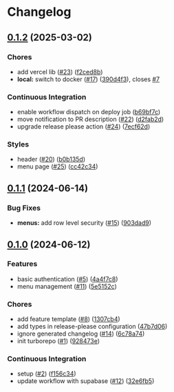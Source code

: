 # Changelog

## [0.1.2](https://github.com/Nouxx/blazing-fire/compare/0.1.1...0.1.2) (2025-03-02)


### Chores

* add vercel lib ([#23](https://github.com/Nouxx/blazing-fire/issues/23)) ([f2ced8b](https://github.com/Nouxx/blazing-fire/commit/f2ced8b56ef2b8ead24a758058c90581ce3a245b))
* **local:** switch to docker ([#17](https://github.com/Nouxx/blazing-fire/issues/17)) ([390d4f3](https://github.com/Nouxx/blazing-fire/commit/390d4f3ded9dd44dbd7b723691e42c79f891e419)), closes [#7](https://github.com/Nouxx/blazing-fire/issues/7)


### Continuous Integration

* enable workflow dispatch on deploy job ([b69bf7c](https://github.com/Nouxx/blazing-fire/commit/b69bf7c00e9a1df52280afc921ba3789a248ceb5))
* move notification to PR description ([#22](https://github.com/Nouxx/blazing-fire/issues/22)) ([d2fab2d](https://github.com/Nouxx/blazing-fire/commit/d2fab2dc604716ca1aa50bc4c9e48223d2ebea9e))
* upgrade release please action ([#24](https://github.com/Nouxx/blazing-fire/issues/24)) ([7ecf62d](https://github.com/Nouxx/blazing-fire/commit/7ecf62d05cef8a30502d771be25c2c3eeea46bdf))


### Styles

* header ([#20](https://github.com/Nouxx/blazing-fire/issues/20)) ([b0b135d](https://github.com/Nouxx/blazing-fire/commit/b0b135d9dbb43c52e6582bf27b7345239655a43c))
* menu page ([#25](https://github.com/Nouxx/blazing-fire/issues/25)) ([cc42c34](https://github.com/Nouxx/blazing-fire/commit/cc42c34038c1a61d9533ffebb5316f954f3649d8))

## [0.1.1](https://github.com/Nouxx/blazing-fire/compare/0.1.0...0.1.1) (2024-06-14)


### Bug Fixes

* **menus:** add row level security ([#15](https://github.com/Nouxx/blazing-fire/issues/15)) ([903dad9](https://github.com/Nouxx/blazing-fire/commit/903dad996723eb73e60bd0ac6d14d9a7de563bb0))

## [0.1.0](https://github.com/Nouxx/blazing-fire/compare/v0.0.1...0.1.0) (2024-06-12)


### Features

* basic authentication ([#5](https://github.com/Nouxx/blazing-fire/issues/5)) ([4a4f7c8](https://github.com/Nouxx/blazing-fire/commit/4a4f7c849a6450f72e37634bc2d54f75af2b8ed7))
* menu management ([#11](https://github.com/Nouxx/blazing-fire/issues/11)) ([5e5152c](https://github.com/Nouxx/blazing-fire/commit/5e5152c5895daa0f3feb564b5bde8e0d95e62215))


### Chores

* add feature template ([#8](https://github.com/Nouxx/blazing-fire/issues/8)) ([1307cb4](https://github.com/Nouxx/blazing-fire/commit/1307cb4f97566cd3857559e3488aeb541f3ca299))
* add types in release-please configuration ([47b7d06](https://github.com/Nouxx/blazing-fire/commit/47b7d06a94070976391cdf95a7a4aaa55b8e65b1))
* ignore generated changelog ([#14](https://github.com/Nouxx/blazing-fire/issues/14)) ([6c78a74](https://github.com/Nouxx/blazing-fire/commit/6c78a74ec21277f7562dd74bd188ede32cb62da7))
* init turborepo ([#1](https://github.com/Nouxx/blazing-fire/issues/1)) ([928473e](https://github.com/Nouxx/blazing-fire/commit/928473ea877c08d799172e09f31778ddb987e085))


### Continuous Integration

* setup ([#2](https://github.com/Nouxx/blazing-fire/issues/2)) ([f156c34](https://github.com/Nouxx/blazing-fire/commit/f156c344e1055f5bebd4bbddd45e6b67691c608d))
* update workflow with supabase ([#12](https://github.com/Nouxx/blazing-fire/issues/12)) ([32e6fb5](https://github.com/Nouxx/blazing-fire/commit/32e6fb5976464010d3e1f846bc8f52a5d6bffa65))
